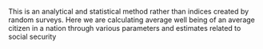 This is an analytical and statistical method rather than indices created by random surveys. Here we are calculating average well being of an average citizen in a nation through various parameters and estimates related to social security
